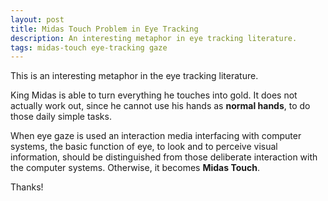 ```yaml
---
layout: post
title: Midas Touch Problem in Eye Tracking
description: An interesting metaphor in eye tracking literature.
tags: midas-touch eye-tracking gaze
---
```


This is an interesting metaphor in the eye tracking literature.

King Midas is able to turn everything he touches into gold. It does not actually work out, since he cannot use his hands as **normal hands**, to do those daily simple tasks.

When eye gaze is used an interaction media interfacing with computer systems, the basic function of eye, to look and to perceive visual information, should be distinguished from those deliberate interaction with the computer systems. Otherwise, it becomes **Midas Touch**.

Thanks!  <i class="em em-lq"></i>
